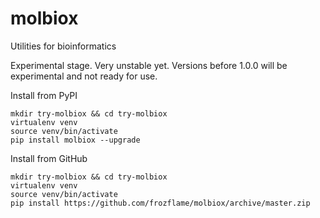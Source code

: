 molbiox
=======

Utilities for bioinformatics

Experimental stage. Very unstable yet.
Versions before 1.0.0 will be experimental and not ready for use.

Install from PyPI

    mkdir try-molbiox && cd try-molbiox
    virtualenv venv
    source venv/bin/activate
    pip install molbiox --upgrade


Install from GitHub

    mkdir try-molbiox && cd try-molbiox 
    virtualenv venv   
    source venv/bin/activate
    pip install https://github.com/frozflame/molbiox/archive/master.zip
   

